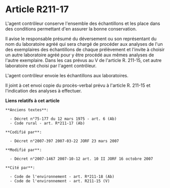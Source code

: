 # Article R211-17

L'agent contrôleur conserve l'ensemble des échantillons et les place dans des conditions permettant d'en assurer la bonne
conservation. 

Il avise le responsable présumé du déversement ou son représentant du nom du laboratoire agréé qui sera chargé de procéder
aux analyses de l'un des exemplaires des échantillons de chaque prélèvement et l'invite à choisir un autre laboratoire agréé
pour y être procédé aux mêmes analyses de l'autre exemplaire. Dans les cas prévus au V de l'article R. 211-15, cet autre
laboratoire est choisi par l'agent contrôleur. 

L'agent contrôleur envoie les échantillons aux laboratoires. 

Il joint à cet envoi copie du procès-verbal prévu à l'article R. 211-15 et l'indication des analyses à effectuer.

**Liens relatifs à cet article**

	**Anciens textes**:

	  - Décret n°75-177 du 12 mars 1975 - art. 6 (Ab)
	  - Code rural - art. R*211-17 (Ab)

	**Codifié par**:

	  - Décret n°2007-397 2007-03-22 JORF 23 mars 2007

	**Modifié par**:

	  - Décret n°2007-1467 2007-10-12 art. 10 II JORF 16 octobre 2007

	**Cité par**:

	  - Code de l'environnement - art. R*211-18 (Ab)
	  - Code de l'environnement - art. R211-15 (V)
